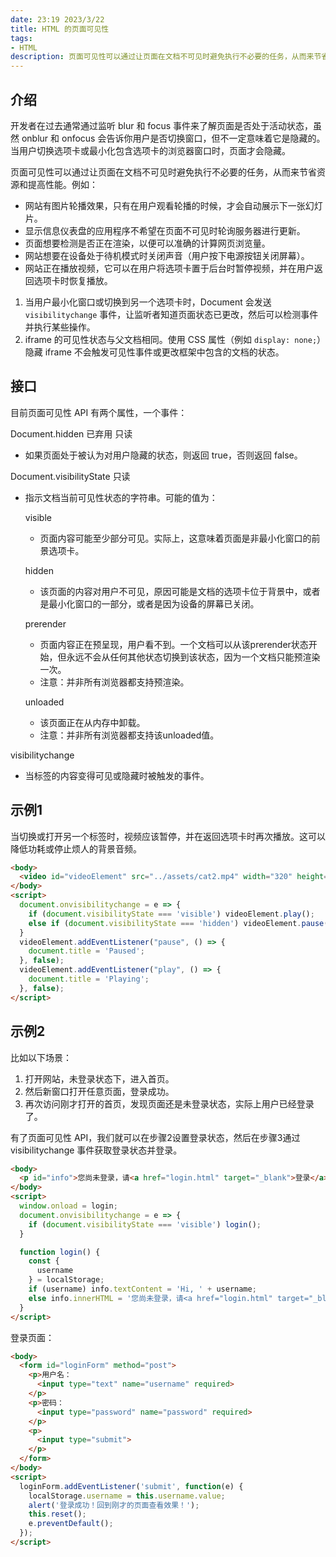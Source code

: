 ```yaml
---
date: 23:19 2023/3/22
title: HTML 的页面可见性
tags:
- HTML
description: 页面可见性可以通过让页面在文档不可见时避免执行不必要的任务，从而来节省资源和提高性能。
---
```

## 介绍
开发者在过去通常通过监听 blur 和 focus 事件来了解页面是否处于活动状态，虽然 onblur 和 onfocus 会告诉你用户是否切换窗口，但不一定意味着它是隐藏的。当用户切换选项卡或最小化包含选项卡的浏览器窗口时，页面才会隐藏。

页面可见性可以通过让页面在文档不可见时避免执行不必要的任务，从而来节省资源和提高性能。例如：
- 网站有图片轮播效果，只有在用户观看轮播的时候，才会自动展示下一张幻灯片。
- 显示信息仪表盘的应用程序不希望在页面不可见时轮询服务器进行更新。
- 页面想要检测是否正在渲染，以便可以准确的计算网页浏览量。
- 网站想要在设备处于待机模式时关闭声音（用户按下电源按钮关闭屏幕）。
- 网站正在播放视频，它可以在用户将选项卡置于后台时暂停视频，并在用户返回选项卡时恢复播放。

1. 当用户最小化窗口或切换到另一个选项卡时，Document 会发送 `visibilitychange` 事件，让监听者知道页面状态已更改，然后可以检测事件并执行某些操作。
2. iframe 的可见性状态与父文档相同。使用 CSS 属性（例如 `display: none;`）隐藏 iframe 不会触发可见性事件或更改框架中包含的文档的状态。

## 接口
目前页面可见性 API 有两个属性，一个事件：

Document.hidden 已弃用 只读
- 如果页面处于被认为对用户隐藏的状态，则返回 true，否则返回 false。

Document.visibilityState 只读
- 指示文档当前可见性状态的字符串。可能的值为：

    visible
    - 页面内容可能至少部分可见。实际上，这意味着页面是非最小化窗口的前景选项卡。

    hidden
    - 该页面的内容对用户不可见，原因可能是文档的选项卡位于背景中，或者是最小化窗口的一部分，或者是因为设备的屏幕已关闭。

    prerender
    - 页面内容正在预呈现，用户看不到。一个文档可以从该prerender状态开始，但永远不会从任何其他状态切换到该状态，因为一个文档只能预渲染一次。
    - 注意：并非所有浏览器都支持预渲染。

    unloaded
    - 该页面正在从内存中卸载。
    - 注意：并非所有浏览器都支持该unloaded值。

visibilitychange
- 当标签的内容变得可见或隐藏时被触发的事件。

## 示例1
当切换或打开另一个标签时，视频应该暂停，并在返回选项卡时再次播放。这可以降低功耗或停止烦人的背景音频。
```html
<body>
  <video id="videoElement" src="../assets/cat2.mp4" width="320" height="240" controls autoplay></video>
</body>
<script>
  document.onvisibilitychange = e => {
    if (document.visibilityState === 'visible') videoElement.play();
    else if (document.visibilityState === 'hidden') videoElement.pause();
  }
  videoElement.addEventListener("pause", () => {
    document.title = 'Paused';
  }, false);
  videoElement.addEventListener("play", () => {
    document.title = 'Playing';
  }, false);
</script>
```

## 示例2
比如以下场景：
1. 打开网站，未登录状态下，进入首页。
2. 然后新窗口打开任意页面，登录成功。
3. 再次访问刚才打开的首页，发现页面还是未登录状态，实际上用户已经登录了。

有了页面可见性 API，我们就可以在步骤2设置登录状态，然后在步骤3通过 visibilitychange 事件获取登录状态并登录。
```html
<body>
  <p id="info">您尚未登录，请<a href="login.html" target="_blank">登录</a></p>
</body>
<script>
  window.onload = login;
  document.onvisibilitychange = e => {
    if (document.visibilityState === 'visible') login();
  }

  function login() {
    const {
      username
    } = localStorage;
    if (username) info.textContent = 'Hi, ' + username;
    else info.innerHTML = '您尚未登录，请<a href="login.html" target="_blank">登录</a>';
  }
</script>
```
登录页面：
```html
<body>
  <form id="loginForm" method="post">
    <p>用户名：
      <input type="text" name="username" required>
    </p>
    <p>密码：
      <input type="password" name="password" required>
    </p>
    <p>
      <input type="submit">
    </p>
  </form>
</body>
<script>
  loginForm.addEventListener('submit', function(e) {
    localStorage.username = this.username.value;
    alert('登录成功！回到刚才的页面查看效果！');
    this.reset();
    e.preventDefault();
  });
</script>
```